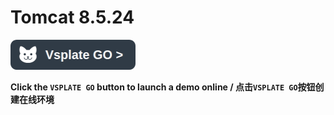 # Tomcat 8.5.24

<a href="https://www.vsplate.com/?docker-compose=https://github.com/vsplate/dcenvs/tomcat/8.5.24"><img alt="VSPLATE GO" src="https://raw.githubusercontent.com/vsplate/images/master/vsgo_btn.png" width="200px"></a>

**Click the `VSPLATE GO` button to launch a demo online / 点击`VSPLATE GO`按钮创建在线环境**
